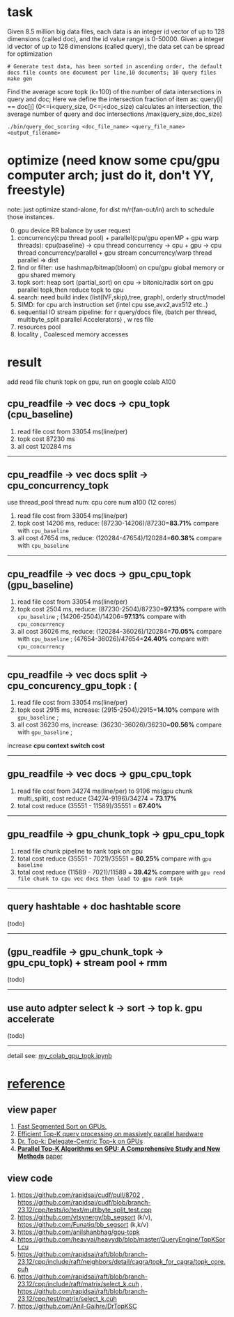 # task
Given 8.5 million big data files, each data is an integer id vector of up to 128 dimensions (called doc), and the id value range is 0-50000. 
Given a integer id vector of up to 128 dimensions (called query), the data set can be spread for optimization

```shell
# Generate test data, has been sorted in ascending order, the default docs file counts one document per line,10 documents; 10 query files
make gen
```
Find the average score topk (k=100) of the number of data intersections in query and doc; Here we define the intersection fraction of item as:
query[i] == doc[j] (0<=i<query_size, 0<=j<doc_size) calculates an intersection, the average number of query and doc intersections /max(query_size,doc_size)

``` shell
./bin/query_doc_scoring <doc_file_name> <query_file_name> <output_filename>
```

# optimize (need know some cpu/gpu computer arch; just do it, don't YY, freestyle)
note: just optimize stand-alone, for dist m/r(fan-out/in) arch to schedule those instances.

0. gpu device RR balance by user request
1. concurrency(cpu thread pool) + parallel(cpu/gpu openMP + gpu warp threads): cpu(baseline) -> cpu thread concurrency -> cpu + gpu -> cpu thread concurrency/parallel + gpu stream concurrency/warp thread parallel => dist
2. find or filter: use hashmap/bitmap(bloom) on cpu/gpu global memory or gpu shared memory
3. topk sort: heap sort (partial_sort) on cpu -> bitonic/radix sort on gpu parallel topk,then reduce topk to cpu
4. search: need build index (list(IVF,skip),tree, graph), orderly struct/model
5. SIMD: for cpu arch instruction set (intel cpu sse,avx2,avx512 etc..)
6. sequential IO stream pipeline: for r query/docs file, (batch per thread, multibyte_split parallel Accelerators) , w res file
7. resources pool
8. locality , Coalesced memory accesses

# result
add read file chunk topk on gpu, run on google colab A100

## cpu_readfile -> vec docs -> cpu_topk (cpu_baseline)

1. read file cost from 33054 ms(line/per) 
2. topk cost 87230 ms 
3. all cost 120284 ms 

---

## cpu_readfile -> vec docs split -> cpu_concurrency_topk 
use thread_pool thread num: cpu core num a100 (12 cores)

1. read file cost from 33054 ms(line/per) 
2. topk cost 14206 ms, reduce: (87230-14206)/87230=**83.71%** compare with `cpu_baseline`  
3. all cost 47654 ms, reduce: (120284-47654)/120284=**60.38%** compare with `cpu_baseline`  

---

## cpu_readfile -> vec docs -> gpu_cpu_topk (gpu_baseline)

1. read file cost from 33054 ms(line/per) 
2. topk cost 2504 ms, reduce: (87230-2504)/87230=**97.13%** compare with `cpu_baseline`  ;  (14206-2504)/14206=**97.13%** compare with `cpu_concurrency`  
3. all cost 36026 ms, reduce: (120284-36026)/120284=**70.05%** compare with `cpu_baseline`  ; (47654-36026)/47654=**24.40%** compare with `cpu_concurrency`  

---

## cpu_readfile -> vec docs split -> cpu_concurency_gpu_topk  : (

1. read file cost from 33054 ms(line/per) 
2. topk cost 2915 ms, increase: (2915-2504)/2915=**14.10%** compare with `gpu_baseline` ;
3. all cost 36230 ms, increase: (36230-36026)/36230=**00.56%** compare with `gpu_baseline` ; 

increase **cpu context switch cost** 

---


## gpu_readfile -> vec docs -> gpu_cpu_topk

1. read file cost from 34274 ms(line/per) to 9196 ms(gpu chunk multi_split), cost reduce (34274-9196)/34274 = **73.17%**
2. total cost reduce (35551 - 11589)/35551 = **67.40%**

---

## gpu_readfile -> gpu_chunk_topk -> gpu_cpu_topk

1. read file chunk pipeline to rank topk on gpu
2. total cost reduce (35551 - 7021)/35551 = **80.25%** compare with `gpu baseline`
3. total cost reduce (11589 - 7021)/11589 = **39.42%** compare with `gpu read file chunk to cpu vec docs then load to gpu rank topk`

---

##  query hashtable + doc hashtable score
(todo)

---

## (gpu_readfile -> gpu_chunk_topk -> gpu_cpu_topk) + stream pool + rmm 
(todo)

---

## use auto adpter select k -> sort -> top k. gpu accelerate
 (todo)

---

detail see: [my_colab_gpu_topk.ipynb](https://github.com/weedge/doraemon-nb/blob/main/my_colab_gpu_topk.ipynb)


# [reference](./docs/reference.md)
## view paper
1. [Fast Segmented Sort on GPUs.](https://raw.github.com/weedge/learn/main/gpu/Fast%20Segmented%20Sort%20on%20GPUs.pdf)
2. [Efficient Top-K query processing on massively parallel hardware](https://raw.githubusercontent.com/weedge/learn/main/gpu/Efficient%20Top-K%20Query%20Processing%20on%20Massively%20Parallel%20Hardware.pdf)
4. [Dr. Top-k: Delegate-Centric Top-k on GPUs](https://github.com/weedge/learn/blob/main/gpu/Dr.%20Top-k-%20Delegate-Centric%20Top-k%20on%20GPUs.pdf)
5. [**Parallel Top-K Algorithms on GPU: A Comprehensive Study and New Methods**](https://sc23.supercomputing.org/presentation/?id=pap294&sess=sess156) [paper](https://dl.acm.org/doi/pdf/10.1145/3581784.3607062)

## view code
1. https://github.com/rapidsai/cudf/pull/8702 , https://github.com/rapidsai/cudf/blob/branch-23.12/cpp/tests/io/text/multibyte_split_test.cpp
2. https://github.com/vtsynergy/bb_segsort (k/v), https://github.com/Funatiq/bb_segsort (k,k/v)
3. https://github.com/anilshanbhag/gpu-topk
4. https://github.com/heavyai/heavydb/blob/master/QueryEngine/TopKSort.cu
5. https://github.com/rapidsai/raft/blob/branch-23.12/cpp/include/raft/neighbors/detail/cagra/topk_for_cagra/topk_core.cuh
6. https://github.com/rapidsai/raft/blob/branch-23.12/cpp/include/raft/matrix/select_k.cuh , https://github.com/rapidsai/raft/blob/branch-23.12/cpp/test/matrix/select_k.cuh
7. https://github.com/Anil-Gaihre/DrTopKSC
